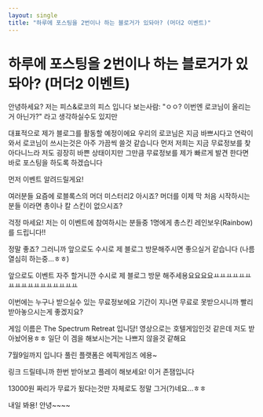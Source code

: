 ```yaml
---
layout: single
title: "하루에 포스팅을 2번이나 하는 블로거가 있돠아? (머더2 이벤트)"
---
```


# 하루에 포스팅을 2번이나 하는 블로거가 있돠아? (머더2 이벤트)
안녕하세요? 저는 피스&로코의 피스 입니다
보는사람: "ㅇㅇ? 이번엔 로코님이 올리는거 아닌가?" 라고 생각하실수도 있지만

대표적으로 제가 블로그를 활동할 예정이에요 우리의 로코님은 지금 바쁘시다고 연락이 와서
로코님이 쓰시는것은 아주 가끔씩 쓸것 같습니다 먼저 저희는 지금 무료정보를 찾아다니느라 저도
굉장히 바쁜 상태이지만 그만큼 무료정보를 제가 빠르게 발견 한다면 바로 포스팅을 하도록 하겠습니다

먼저 이벤트 알려드릴게요!

여러분들 요즘에 로블록스의 머더 미스터리2 아시죠?
머더를 이제 막 처음 시작하시는 분들 이라면 총이나 칼 스킨이 없으시죠?

걱정 마세요! 저는 이 이벤트에 참여하시는 분들중 1명에게 총스킨 레인보우(Rainbow)를 드립니다!!

정말 좋죠? 그러니까 앞으로도 수시로 제 블로그 방문해주시면 좋으실거 같습니다
(나름 열심히 하는중...ㅎㅎ)

앞으로도 이벤트 자주 할거니깐 수시로 제 블로그 방문 해주세용요요요요ㅛㅛㅛㅛㅛㅛㅛㅛㅛㅛㅛㅛㅛㅛㅛㅛㅛ

이번에는 누구나 받으실수 있는 무료정보에요 기간이 지나면 무료로 못받으시니까
빨리 받아놓으시는게 좋겠지요?

게임 이름은 The Spectrum Retreat 입니당!
영상으로는 호텔게임인것 같은데 저도 받아놨어용ㅎㅎ
일단 이 겜을 해보시는거는 나쁘지 않을것 같해요

7월9일까지 입니다 풀린 플랫폼은 에픽게임즈 에용~

링크 드릴테니까 한번 받아보고 플레이 해보세요! 이거 존잼입니다

13000원 짜리가 무료가 됬다는것만 자체로도 정말 그거(?)네요...ㅎㅎ

내일 봐용! 안녕~~~~
